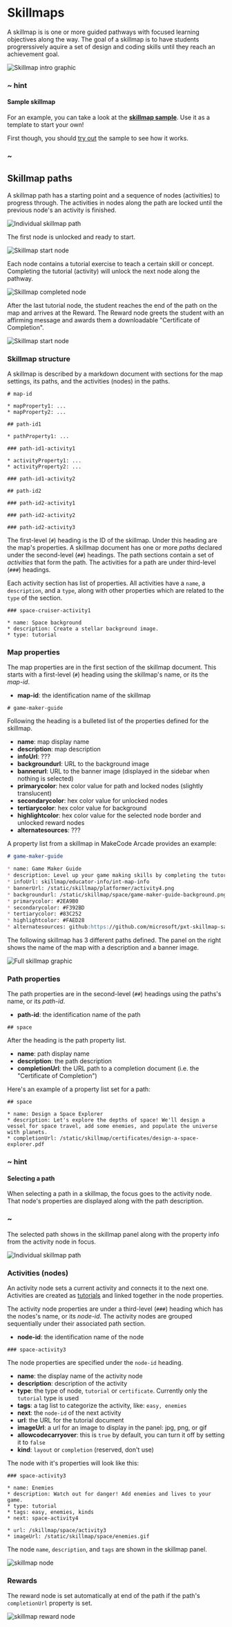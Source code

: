 # Skillmaps

A skillmap is is one or more guided pathways with focused learning objectives along the way. The goal of a skillmap is to have students progrerssively aquire a set of design and coding skills until they reach an achievement goal.

![Skillmap intro graphic](/static/skillmaps/skillmap-intro.jpg)

### ~ hint

#### Sample skillmap

For an example, you can take a look at the [**skillmap sample**](https://github.com/microsoft/pxt-skillmap-sample). Use it as a template to start your own!

First though, you should [try out](https://arcade.makecode.com/--skillmap#github:microsoft/pxt-skillmap-sample/skillmap.md) the sample to see how it works.

### ~

## Skillmap paths

A skillmap path has a starting point and a sequence of nodes (activities) to progress through. The activities in nodes along the path are locked until the previous node's an activity is finished.

![Individual skillmap path](/static/skillmaps/skillmap-path-intro.jpg)

The first node is unlocked and ready to start.

![Skillmap start node](/static/skillmaps/skillmap-start-node.jpg)

Each node contains a tutorial exercise to teach a certain skill or concept. Completing the tutorial (activity) will unlock the next node along the pathway. 

![Skillmap completed node](/static/skillmaps/skillmap-complete-node.jpg)

After the last tutorial node, the student reaches the end of the path on the map and arrives at the Reward. The Reward node greets the student with an affirming message and awards them a downloadable "Certificate of Completion".

![Skillmap start node](/static/skillmaps/skillmap-reward-node.jpg)

### Skillmap structure

A skillmap is described by a markdown document with sections for the map settings, its paths, and the activities (nodes) in the paths.

```
# map-id

* mapProperty1: ...
* mapProperty2: ...

## path-id1

* pathProperty1: ...

### path-id1-activity1

* activityProperty1: ...
* activityProperty2: ...

### path-id1-activity2

## path-id2

### path-id2-activity1

### path-id2-activity2

### path-id2-activity3
```

The first-level (`#`) heading is the ID of the skillmap. Under this heading are the map's properties. A skillmap document has one or more _paths_ declared under the second-level (`##`) headings. The path sections contain a set of _activities_ that form the path. The activities for a path are under third-level (`###`) headings.

Each activity section has list of properties. All activities have a `name`, a `description`, and a `type`, along with other properties which are related to the `type` of the section.

```
### space-cruiser-activity1

* name: Space background
* description: Create a stellar background image.
* type: tutorial
```

### Map properties

The map properties are in the first section of the skillmap document. This starts with a first-level (`#`) heading using the skillmap's name, or its the _map-id_.

* **map-id**: the identification name of the skillmap

```
# game-maker-guide
```

Following the heading is a bulleted list of the properties defined for the skillmap.

* **name**: map display name
* **description**: map description
* **infoUrl**: ???
* **backgroundurl**: URL to the background image
* **bannerurl**: URL to the banner image (displayed in the sidebar when nothing is selected) 
* **primarycolor**: hex color value for path and locked nodes (slightly translucent)
* **secondarycolor**: hex color value for unlocked nodes
* **tertiarycolor**: hex color value for background
* **highlightcolor**: hex color value for the selected node border and unlocked reward nodes
* **alternatesources**: ???

A property list from a skillmap in MakeCode Arcade provides an example:

```markdown
# game-maker-guide

* name: Game Maker Guide
* description: Level up your game making skills by completing the tutorials in this guide.
* infoUrl: skillmap/educator-info/int-map-info
* bannerUrl: /static/skillmap/platformer/activity4.png
* backgroundurl: /static/skillmap/space/game-maker-guide-background.png
* primarycolor: #2EA9B0
* secondarycolor: #F392BD
* tertiarycolor: #83C252
* highlightcolor: #FAED28
* alternatesources: github:https://github.com/microsoft/pxt-skillmap-sample/skillmap.md
```

The following skillmap has 3 different paths defined. The panel on the right shows the name of the map with a description and a banner image.

![Full skillmap graphic](/static/skillmaps/skillmap.jpg)

### Path properties

The path properties are in the second-level (`##`) headings using the paths's name, or its _path-id_.

* **path-id**: the identification name of the path

```
## space
```

After the heading is the path property list.

* **name**: path display name
* **description**: the path description
* **completionUrl**: the URL path to a completion document (i.e. the "Certificate of Completion")

Here's an example of a property list set for a path:

```
## space

* name: Design a Space Explorer
* description: Let's explore the depths of space! We'll design a vessel for space travel, add some enemies, and populate the universe with planets.
* completionUrl: /static/skillmap/certificates/design-a-space-explorer.pdf
```

### ~ hint

#### Selecting a path

When selecting a path in a skillmap, the focus goes to the activity node. That node's properties are displayed along with the path description.

### ~

The selected path shows in the skillmap panel along with the property info from the activity node in focus.

![Individual skillmap path](/static/skillmaps/skillmap-path.jpg)

### Activities (nodes)

An activity node sets a current activity and connects it to the next one. Activities are created as [tutorials](/writing-docs/tutorials) and linked together in the node properties.

The activity node properties are under a third-level (`###`) heading which has the nodes's name, or its _node-id_. The activity nodes are grouped sequentially under their associated path section.

* **node-id**: the identification name of the node

```
### space-activity3
```

The node properties are specified under the `node-id` heading.

* **name**: the display name of the activity node
* **description**: description of the activity
* **type**: the type of node, `tutorial` or `certificate`. Currently only the `tutorial` type is used
* **tags**: a tag list to categorize the activity, like: `easy, enemies`
* **next**: the `node-id` of the next activity
* **url**: the URL for the tutorial document
* **imageUrl**: a url for an image to display in the panel: jpg, png, or gif
* **allowcodecarryover**: this is `true` by default, you can turn it off by setting it to `false`
* **kind**: `layout` or `completion` (reserved, don't use)

The node with it's properties will look like this:

```
### space-activity3

* name: Enemies
* description: Watch out for danger! Add enemies and lives to your game.
* type: tutorial
* tags: easy, enemies, kinds
* next: space-activity4

* url: /skillmap/space/activity3
* imageUrl: /static/skillmap/space/enemies.gif
```

The node `name`, `description`, and `tags` are shown in the skillmap panel.

![skillmap node](/static/skillmaps/skillmap-node.jpg)

### Rewards

The reward node is set automatically at end of the path if the path's `completionUrl` property is set.

![skillmap reward node](/static/skillmaps/skillmap-reward.jpg)
